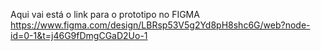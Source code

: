 Aqui vai está o link para o prototipo no FIGMA
https://www.figma.com/design/LBRsp53V5g2Yd8pH8shc6G/web?node-id=0-1&t=j46G9fDmgCGaD2Uo-1
